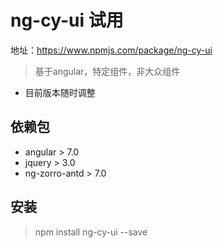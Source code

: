 # ng-cy-ui 试用
地址：https://www.npmjs.com/package/ng-cy-ui

> 基于angular，特定组件，非大众组件

* 目前版本随时调整

## 依赖包
- angular > 7.0 
- jquery > 3.0
- ng-zorro-antd > 7.0

## 安装
> npm install ng-cy-ui --save

